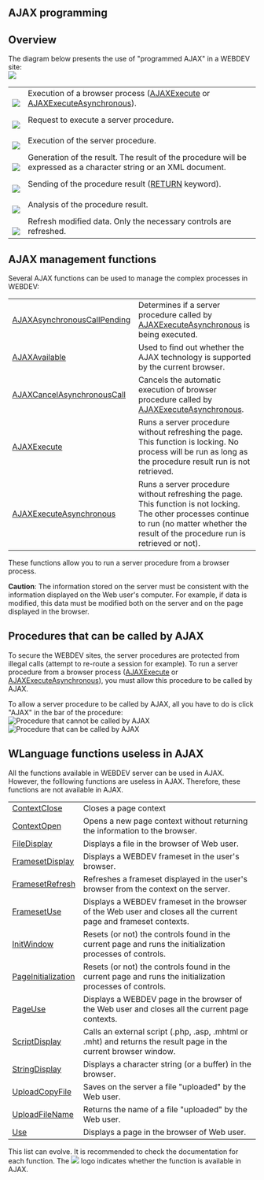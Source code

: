 


## AJAX programming
			



<a name="NOTE1"></a>
<a name="NOTE1_1"></a>


## Overview
<a name="overview_ELTTEXTE000243"></a>
The diagram below presents the use of "programmed AJAX" in a WEBDEV site:<br>![](https://doc.pcsoft.fr/en-US/images/image.awp?langid=3&name=AjaxProg.GIF)



|   |   |
| --- | --- |
| <br>![](https://doc.pcsoft.fr/en-US/images/image.awp?langid=3&name=PuceAjax1.gif)<br> | Execution of a browser process ([AJAXExecute](../WDLang2/3055114.md) or [AJAXExecuteAsynchronous](../WDLang2/3055115.md)). |
| <br>![](https://doc.pcsoft.fr/en-US/images/image.awp?langid=3&name=PuceAjax2.gif)<br> | Request to execute a server procedure. |
| <br>![](https://doc.pcsoft.fr/en-US/images/image.awp?langid=3&name=PuceAjax3.gif)<br> | Execution of the server procedure. |
| <br>![](https://doc.pcsoft.fr/en-US/images/image.awp?langid=3&name=PuceAjax4.gif)<br> | Generation of the result. The result of the procedure will be expressed as a character string or an XML document. |
| <br>![](https://doc.pcsoft.fr/en-US/images/image.awp?langid=3&name=PuceAjax5.gif)<br> | Sending of the procedure result ([RETURN](../Motscles/1510007.md) keyword). |
| <br>![](https://doc.pcsoft.fr/en-US/images/image.awp?langid=3&name=PuceAjax6.gif)<br> | Analysis of the procedure result. |
| <br>![](https://doc.pcsoft.fr/en-US/images/image.awp?langid=3&name=PuceAjax7.gif)<br> | Refresh modified data. Only the necessary controls are refreshed. |



<a name="NOTE2"></a>
<a name="NOTE2_1"></a>


## AJAX management functions
<a name="ajax_management_functions_ELTTEXTE000267"></a>
Several AJAX functions can be used to manage the complex processes in WEBDEV:


|   |   |
| --- | --- |
| [AJAXAsynchronousCallPending](../WDLang2/3055111.md) | Determines if a server procedure called by [AJAXExecuteAsynchronous](../WDLang2/3055115.md) is being executed. |
| [AJAXAvailable](../WDLang2/3055112.md) | Used to find out whether the AJAX technology is supported by the current browser. |
| [AJAXCancelAsynchronousCall](../WDLang2/3055110.md) | Cancels the automatic execution of browser procedure called by [AJAXExecuteAsynchronous](../WDLang2/3055115.md). |
| [AJAXExecute](../WDLang2/3055114.md) | Runs a server procedure without refreshing the page. This function is locking. No process will be run as long as the procedure result run is not retrieved. |
| [AJAXExecuteAsynchronous](../WDLang2/3055115.md) | Runs a server procedure without refreshing the page. This function is not locking. The other processes continue to run (no matter whether the result of the procedure run is retrieved or not). |


These functions allow you to run a server procedure from a browser process.

**Caution**: The information stored on the server must be consistent with the information displayed on the Web user's computer. For example, if data is modified, this data must be modified both on the server and on the page displayed in the browser.

<a name="NOTE3"></a>
<a name="NOTE3_1"></a>


## Procedures that can be called by AJAX
<a name="procedures_that_can_called_ajax_ELTTEXTE000291"></a>
To secure the WEBDEV sites, the server procedures are protected from illegal calls (attempt to re-route a session for example). To run a server procedure from a browser process ([AJAXExecute](../WDLang2/3055114.md) or [AJAXExecuteAsynchronous](../WDLang2/3055115.md)), you must allow this procedure to be called by AJAX.

To allow a server procedure to be called by AJAX, all you have to do is click "AJAX" in the bar of the procedure: <br>![Procedure that cannot be called by AJAX](https://doc.pcsoft.fr/en-US/images/image.awp?langid=3&name=AJAXProcRouge.GIF)<br>![Procedure that can be called by AJAX](https://doc.pcsoft.fr/en-US/images/image.awp?langid=3&name=AJAXProcVert.GIF)


<a name="NOTE4"></a>
<a name="NOTE4_1"></a>


## WLanguage functions useless in AJAX
<a name="wlanguage_functions_useless_ajax_ELTTEXTE000315"></a>
All the functions available in WEBDEV server can be used in AJAX. However, the folllowing functions are useless in AJAX. Therefore, these functions are not available in AJAX.


|   |   |
| --- | --- |
| [ContextClose](../WDLang2/3058003.md) | Closes a page context |
| [ContextOpen](../WDLang2/3058004.md) | Opens a new page context without returning the information to the browser. |
| [FileDisplay](../WDLang2/3012005.md) | Displays a file in the browser of Web user. |
| [FramesetDisplay](../WDLang2/3058006.md) | Displays a WEBDEV frameset in the user's browser. |
| [FramesetRefresh](../WDLang2/3058014.md) | Refreshes a frameset displayed in the user's browser from the context on the server. |
| [FramesetUse](../WDLang2/3058012.md) | Displays a WEBDEV frameset in the browser of the Web user and closes all the current page and frameset contexts. |
| [InitWindow](../WDLang1/3038019.md) | Resets (or not) the controls found in the current page and runs the initialization processes of controls. |
| [PageInitialization](../WDLang2/3058025.md) | Resets (or not) the controls found in the current page and runs the initialization processes of controls. |
| [PageUse](../WDLang2/3058016.md) | Displays a WEBDEV page in the browser of the Web user and closes all the current page contexts. |
| [ScriptDisplay](../WDLang2/3012017.md) | Calls an external script (.php, .asp, .mhtml or .mht) and returns the result page in the current browser window. |
| [StringDisplay](../WDLang2/3012001.md) | Displays a character string (or a buffer) in the browser. |
| [UploadCopyFile](../WDLang2/3012023.md) | Saves on the server a file "uploaded" by the Web user. |
| [UploadFileName](../WDLang2/3012022.md) | Returns the name of a file "uploaded" by the Web user. |
| [Use](../WDLang1/3038044.md) | Displays a page in the browser of Web user. |


This list can evolve. It is recommended to check the documentation for each function. The ![](https://doc.pcsoft.fr/en-US/images/image.awp?langid=3&name=IconeAjax.GIF) logo indicates whether the function is available in AJAX.


